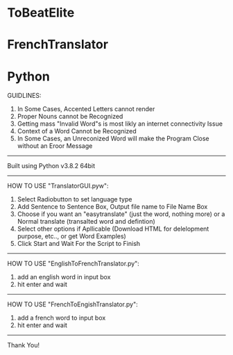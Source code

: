 # ToBeatElite
# FrenchTranslator
# Python

GUIDLINES:
1) In Some Cases, Accented Letters cannot render
2) Proper Nouns cannot be Recognized
3) Getting mass "Invalid Word"s is most likly an internet connectivity Issue
4) Context of a Word Cannot be Recognized
5) In Some Cases, an Unreconized Word will make the Program Close without an Eroor Message

-----------------------------------------------------------------------

Built using Python v3.8.2 64bit

-----------------------------------------------------------------------

HOW TO USE "TranslatorGUI.pyw":
1) Select Radiobutton to set language type
2) Add Sentence to Sentence Box, Output file name to File Name Box
3) Choose if you want an "easytranslate" (just the word, nothing more) or a Normal translate (transalted word and defintion)
4) Select other options if Apllicable (Download HTML for delelopment purpose, etc.., or get Word Examples)
5) Click Start and Wait For the Script to Finish

-----------------------------------------------------------------------

HOW TO USE "EnglishToFrenchTranslator.py":
1) add an english word in input box
2) hit enter and wait

-----------------------------------------------------------------------

HOW TO USE "FrenchToEngishTranslator.py":
1) add a french word to input box
2) hit enter and wait

-----------------------------------------------------------------------

Thank You!